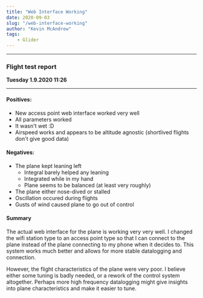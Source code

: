 ```yaml
---
title: "Web Interface Working"
date: 2020-09-03
slug: "/web-interface-working"
author: "Kevin McAndrew"
tags:
    - Glider
---
```


---

### Flight test report

**Tuesday 1.9.2020 11:26**

---

#### Positives:

-   New access point web interface worked very well
-   All parameters worked
-   It wasn't wet :D
-   Airspeed works and appears to be altitude agnostic (shortlived flights don't give good data)

#### Negatives:

-   The plane kept leaning left
    -   Integral barely helped any leaning
    -   Integrated while in my hand
    -   Plane seems to be balanced (at least very roughly)
-   The plane either nose-dived or stalled
-   Oscillation occured during flights
-   Gusts of wind caused plane to go out of control

#### Summary

The actual web interface for the plane is working very very well. I changed the wifi station type to
an access point type so that I can connect to the plane instead of the plane connecting to my phone
when it decides to. This system works much better and allows for more stable datalogging and connection.

However, the flight characteristics of the plane were very poor. I believe either some tuning is badly
needed, or a rework of the control system altogether. Perhaps more high frequency datalogging might give
insights into plane characteristics and make it easier to tune.

